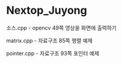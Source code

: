 # Nextop_Juyong

소스.cpp - opencv 49쪽 영상을 화면에 출력하기

matrix.cpp - 자료구조 85쪽 행렬 예제

pointer.cpp - 자료구조 93쪽 포인터 예제
